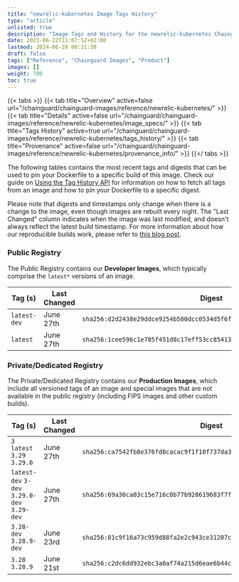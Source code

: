 ```yaml
---
title: "newrelic-kubernetes Image Tags History"
type: "article"
unlisted: true
description: "Image Tags and History for the newrelic-kubernetes Chainguard Image"
date: 2023-06-22T11:07:52+02:00
lastmod: 2024-06-28 00:31:38
draft: false
tags: ["Reference", "Chainguard Images", "Product"]
images: []
weight: 700
toc: true
---
```


{{< tabs >}}
{{< tab title="Overview" active=false url="/chainguard/chainguard-images/reference/newrelic-kubernetes/" >}}
{{< tab title="Details" active=false url="/chainguard/chainguard-images/reference/newrelic-kubernetes/image_specs/" >}}
{{< tab title="Tags History" active=true url="/chainguard/chainguard-images/reference/newrelic-kubernetes/tags_history/" >}}
{{< tab title="Provenance" active=false url="/chainguard/chainguard-images/reference/newrelic-kubernetes/provenance_info/" >}}
{{</ tabs >}}

The following tables contains the most recent tags and digests that can be used to pin your Dockerfile to a specific build of this image. Check our guide on [Using the Tag History API](/chainguard/chainguard-images/using-the-tag-history-api/) for information on how to fetch all tags from an image and how to pin your Dockerfile to a specific digest.

Please note that digests and timestamps only change when there is a change to the image, even though images are rebuilt every night. The "Last Changed" column indicates when the image was last modified, and doesn't always reflect the latest build timestamp. For more information about how our reproducible builds work, please refer to [this blog post](https://www.chainguard.dev/unchained/reproducing-chainguards-reproducible-image-builds).

### Public Registry
The Public Registry contains our **Developer Images**, which typically comprise the `latest*` versions of an image.

| Tag (s)       | Last Changed | Digest                                                                    |
|---------------|--------------|---------------------------------------------------------------------------|
|  `latest-dev` | June 27th    | `sha256:d2d2438e29ddce9254b500dcc0534d5f6f416ba00c6dbb1b8692742b58ad6be6` |
|  `latest`     | June 27th    | `sha256:1cee596c1e785f451d8c17eff53cc85413b000bf7722c3c36e9d4e2f8b30dc7e` |


### Private/Dedicated Registry
The Private/Dedicated Registry contains our **Production Images**, which include all versioned tags of an image and special images that are not available in the public registry (including FIPS images and other custom builds).

| Tag (s)                                       | Last Changed | Digest                                                                    |
|-----------------------------------------------|--------------|---------------------------------------------------------------------------|
|  `3` `latest` `3.29` `3.29.0`                 | June 27th    | `sha256:ca7542fb8e376fd8cacac9f1f18f737da36ccfbcd4c41c887eeb830195d6e366` |
|  `latest-dev` `3-dev` `3.29.0-dev` `3.29-dev` | June 27th    | `sha256:69a30ca03c15e716c0b77b928619683f7fa7ebc6189a955fd51f65aa66fbcd37` |
|  `3.28-dev` `3.28.9-dev`                      | June 23rd    | `sha256:81c9f16a73c959d88fa2e2c943ce31207ca8d7937c16f59124622db5dee04838` |
|  `3.28` `3.28.9`                              | June 21st    | `sha256:c2dc6dd932ebc3a8af74a215d6eae6b44c5540de6d6a4dddef135ab08de7f2d2` |

